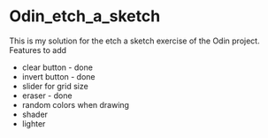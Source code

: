 # Odin_etch_a_sketch
This is my solution for the etch a sketch exercise of the Odin project.
Features to add
* clear button - done
* invert button - done
* slider for grid size
* eraser - done
* random colors when drawing
* shader
* lighter